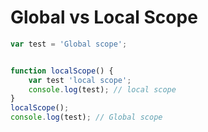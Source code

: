 # Global vs Local Scope
```javascript
var test = 'Global scope';


function localScope() {
    var test 'local scope';
    console.log(test); // local scope
}
localScope();
console.log(test); // Global scope

```